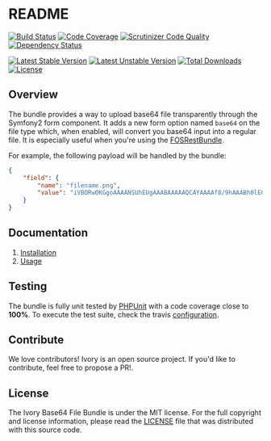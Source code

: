 # README

[![Build Status](https://travis-ci.org/egeloen/IvoryBase64FileBundle.svg?branch=master)](http://travis-ci.org/egeloen/IvoryBase64FileBundle)
[![Code Coverage](https://scrutinizer-ci.com/g/egeloen/IvoryBase64FileBundle/badges/coverage.png?b=master)](https://scrutinizer-ci.com/g/egeloen/IvoryBase64FileBundle/?branch=master)
[![Scrutinizer Code Quality](https://scrutinizer-ci.com/g/egeloen/IvoryBase64FileBundle/badges/quality-score.png?b=master)](https://scrutinizer-ci.com/g/egeloen/IvoryBase64FileBundle/?branch=master)
[![Dependency Status](http://www.versioneye.com/php/egeloen:base54-file-bundle/badge.svg)](http://www.versioneye.com/php/egeloen:base64-file-bundle)

[![Latest Stable Version](https://poser.pugx.org/egeloen/base64-file-bundle/v/stable.svg)](https://packagist.org/packages/egeloen/base64-file-bundle)
[![Latest Unstable Version](https://poser.pugx.org/egeloen/base64-file-bundle/v/unstable.svg)](https://packagist.org/packages/egeloen/base64-file-bundle)
[![Total Downloads](https://poser.pugx.org/egeloen/base64-file-bundle/downloads.svg)](https://packagist.org/packages/egeloen/base64-file-bundle)
[![License](https://poser.pugx.org/egeloen/base64-file-bundle/license.svg)](https://packagist.org/packages/egeloen/base64-file-bundle)

## Overview

The bundle provides a way to upload base64 file transparently through the Symfony2 form component. It
adds a new form option named `base64` on the file type which, when enabled, will convert you base64 
input into a regular file. It is especially useful when you're using the [FOSRestBundle](http://symfony.com/doc/master/bundles/FOSRestBundle/index.html).

For example, the following payload will be handled by the bundle:

``` json
{
    "field": {
        "name": "filename.png",
        "value": "iVBORw0KGgoAAAANSUhEUgAAABAAAAAQCAYAAAAf8/9hAAABh0lEQVQ4T23TO8iPYR..."
    }
}
```

## Documentation

 1. [Installation](/Resources/doc/installation.md)
 2. [Usage](/Resources/doc/usage.md)

## Testing

The bundle is fully unit tested by [PHPUnit](http://www.phpunit.de/) with a code coverage close to **100%**. To
execute the test suite, check the travis [configuration](/.travis.yml).

## Contribute

We love contributors! Ivory is an open source project. If you'd like to contribute, feel free to propose a PR!.

## License

The Ivory Base64 File Bundle is under the MIT license. For the full copyright and license information, please read the
[LICENSE](/LICENSE) file that was distributed with this source code.
